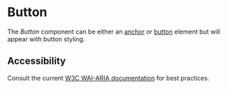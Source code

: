 # Button
The *Button* component can be either an [anchor](https://developer.mozilla.org/en-US/docs/Web/HTML/Element/a) or [button](https://developer.mozilla.org/en-US/docs/Web/HTML/Element/button) element but will appear with button styling.

## Accessibility
Consult the current [W3C WAI-ARIA documentation](https://www.w3.org/TR/wai-aria-practices/#button) for best practices.